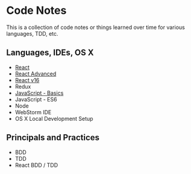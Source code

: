 # Code Notes

This is a collection of code notes or things learned over time for various languages, TDD, etc.

## Languages, IDEs, OS X

- [React](react-basics.md)
- [React Advanced](react-advanced.md)
- [React v16](react-v16.md)
- Redux
- [JavaScript - Basics](js-basics-notes.md)
- JavaScript - ES6
- Node
- WebStorm IDE
- OS X Local Development Setup

## Principals and Practices
- BDD
- TDD
- React BDD / TDD